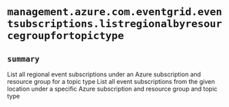 # `management.azure.com.eventgrid.eventsubscriptions.listregionalbyresourcegroupfortopictype`

## `summary`
List all regional event subscriptions under an Azure subscription and resource group for a topic type List all event subscriptions from the given location under a specific Azure subscription and resource group and topic type


